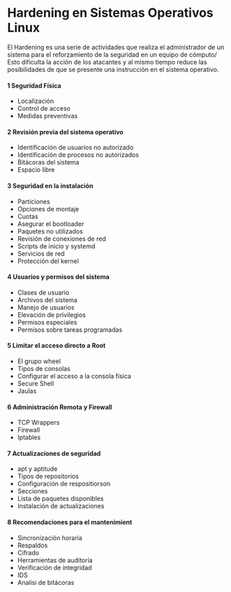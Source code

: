 # Hardening en Sistemas Operativos Linux

El Hardening es una serie de actividades que realiza el administrador de un sistema para el reforzamiento de la seguridad en un equipo de cómputo/ Esto dificulta la acción de los atacantes y al mismo tiempo reduce las posibilidades de que se presente una instrucción en el sistema operativo.

#### 1 Seguridad Física
- Localización
- Control de acceso
- Medidas preventivas

#### 2 Revisión previa del sistema operativo
- Identificación de usuarios no autorizado
- Identificación de procesos no autorizados
- Bitácoras del sistema
- Espacio libre

#### 3 Seguridad en la instalación
- Particiones
- Opciones de montaje
- Cuotas
- Asegurar el bootloader
- Paquetes no utilizados
- Revisión de conexiones de red
- Scripts de inicio y systemd
- Servicios de red
- Protección del kernel

#### 4 Usuarios y permisos del sistema
- Clases de usuario
- Archivos del sistema
- Manejo de usuarios
- Elevación de privilegios
- Permisos especiales
- Permisos sobre tareas programadas

#### 5 Limitar el acceso directo a Root
- El grupo wheel
- Tipos de consolas
- Configurar el acceso a la consola física
- Secure Shell
- Jaulas

#### 6 Administración Remota y Firewall
- TCP Wrappers
- Firewall
- Iptables

#### 7 Actualizaciones de seguridad
- apt y aptitude
- Tipos de repositorios
- Configuración de respositiorson
- Secciones
- Lista de paquetes disponibles
- Instalación de actualizaciones

#### 8 Recomendaciones para el mantenimient
- Sincronización horaria
- Respaldos
- Cifrado
- Herramientas de auditoría
- Verificación de integridad
- IDS
- Analisi de bitácoras